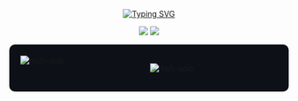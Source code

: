 <div align="center">
</a><a href="https://git.io/typing-svg"><img src="https://readme-typing-svg.herokuapp.com?font=Briem+Hand&weight=500&duration=3000&pause=2000&color=000ADA&background=FFE05300&center=true&vCenter=true&random=false&width=550&lines=The+only+way+to+do+great+work+is+to+love+what+you+do." alt="Typing SVG" />
  
[![](https://img.shields.io/badge/linkedin-0a66c2)](https://linkedin.com/in/muhammad-haviv)
[![](https://img.shields.io/badge/instagram-E4405F)](https://instagram.com/mhmmdhaviv)

</div>

<div align="center" style="background-color: #0D1117; padding: 20px; border-radius: 10px;">
    <img align="left" src="https://github-readme-stats.vercel.app/api?username=muh-apip&show_icons=true&locale=en&theme=dark" alt="muh-apip" />
  </p>
    <img align="center" src="https://github-readme-stats.vercel.app/api/top-langs/?username=muh-apip&layout=compact&theme=dark" alt="muh-apip" />
  </p>
</div>
